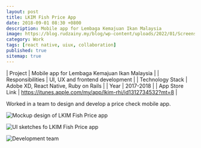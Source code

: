 ```yaml
---
layout: post
title: LKIM Fish Price App
date: 2018-09-01 08:30 +0800
description: Mobile app for Lembaga Kemajuan Ikan Malaysia
image: https://blog.rudzainy.my/blog/wp-content/uploads/2022/01/Screenshot-2022-01-27-at-3.11.13-PM-1-2048x890.jpg
category: Work
tags: [react native, uiux, collaboration]
published: true
sitemap: true
---
```


| Project | Mobile app for Lembaga Kemajuan Ikan Malaysia |
| Responsibilities | UI, UX and frontend development |
| Technology Stack | Adobe XD, React Native, Ruby on Rails |
| Year | 2017-2018 |
| App Store Link | https://itunes.apple.com/my/app/lkim-rhi/id1312734532?mt=8 |

Worked in a team to design and develop a price check mobile app.

![Mockup design of LKIM Fish Price app](https://blog.rudzainy.my/blog/wp-content/uploads/2022/01/Screenshot-2022-01-27-at-3.11.13-PM-1-1024x445.jpg)

![UI sketches fo LKIM Fish Price app](https://blog.rudzainy.my/blog/wp-content/uploads/2022/01/Screenshot-2022-01-27-at-3.14.21-PM-1024x668.jpg)

![Development team](https://blog.rudzainy.my/blog/wp-content/uploads/2023/21462649_10155102992728460_2795738114477470255_n.jpg)